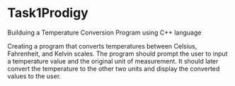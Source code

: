 # Task1Prodigy
Builduing a Temperature Conversion Program using C++ language

Creating a program that converts temperatures between Celsius, Fahrenheit, and Kelvin scales. 
The program should prompt the user to input a temperature value and the original unit of measurement. 
It should later convert the temperature to the other two units and display the converted values to the user.
